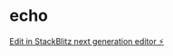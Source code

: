# echo

[Edit in StackBlitz next generation editor ⚡️](https://stackblitz.com/~/github.com/meredithGatlin/echo)